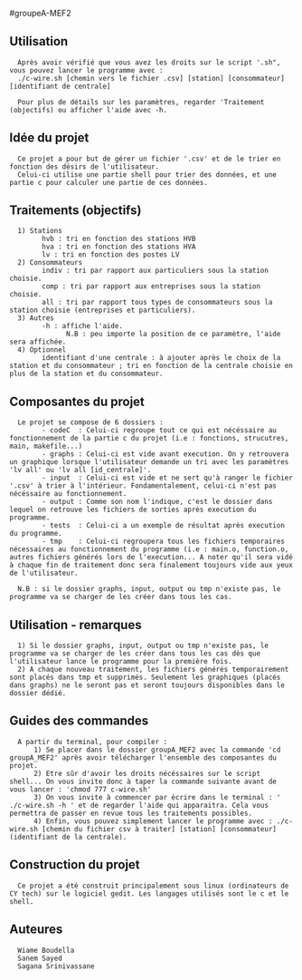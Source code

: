 #groupeA-MEF2

## Utilisation 
      Après avoir vérifié que vous avez les droits sur le script '.sh", vous pouvez lancer le programme avec : 
      ./c-wire.sh [chemin vers le fichier .csv] [station] [consommateur] [identifiant de centrale] 

      Pour plus de détails sur les paramètres, regarder 'Traitement (objectifs) ou afficher l'aide avec -h. 

## Idée du projet
      Ce projet a pour but de gérer un fichier '.csv' et de le trier en fonction des désirs de l'utilisateur. 
      Celui-ci utilise une partie shell pour trier des données, et une partie c pour calculer une partie de ces données. 

## Traitements (objectifs)
      1) Stations 
            hvb : tri en fonction des stations HVB 
            hva : tri en fonction des stations HVA 
            lv : tri en fonction des postes LV 
      2) Consommateurs
            indiv : tri par rapport aux particuliers sous la station choisie. 
            comp : tri par rapport aux entreprises sous la station choisie. 
            all : tri par rapport tous types de consommateurs sous la station choisie (entreprises et particuliers). 
      3) Autres 
            -h : affiche l'aide. 
                  N.B : peu importe la position de ce paramètre, l'aide sera affichée. 
      4) Optionnel
            identifiant d'une centrale : à ajouter après le choix de la station et du consommateur ; tri en fonction de la centrale choisie en plus de la station et du consommateur. 
            

## Composantes du projet
      Le projet se compose de 6 dossiers : 
            - codeC  : Celui-ci regroupe tout ce qui est nécéssaire au fonctionnement de la partie c du projet (i.e : fonctions, strucutres, main, makefile...) 
            - graphs : Celui-ci est vide avant execution. On y retrouvera un graphique lorsque l'utilisateur demande un tri avec les paramètres 'lv all' ou 'lv all [id_centrale]'. 
            - input  : Celui-ci est vide et ne sert qu'à ranger le fichier '.csv' à trier à l'intérieur. Fondamentalement, celui-ci n'est pas nécéssaire au fonctionnement. 
            - output : Comme son nom l'indique, c'est le dossier dans lequel on retrouve les fichiers de sorties après execution du programme. 
            - tests  : Celui-ci a un exemple de résultat après execution du programme. 
            - tmp    : Celui-ci regroupera tous les fichiers temporaires nécessaires au fonctionnement du programme (i.e : main.o, function.o, autres fichiers générés lors de l'execution... A noter qu'il sera vidé à chaque fin de traitement donc sera finalement toujours vide aux yeux de l'utilisateur. 

      N.B : si le dossier graphs, input, output ou tmp n'existe pas, le programme va se charger de les créer dans tous les cas. 

## Utilisation - remarques

      1) Si le dossier graphs, input, output ou tmp n'existe pas, le programme va se charger de les créer dans tous les cas dès que l'utilisateur lance le programme pour la première fois. 
      2) A chaque nouveau traitement, les fichiers générés temporairement sont placés dans tmp et supprimés. Seulement les graphiques (placés dans graphs) ne le seront pas et seront toujours disponibles dans le dossier dédié. 


## Guides des commandes 
      A partir du terminal, pour compiler : 
          1) Se placer dans le dossier groupA_MEF2 avec la commande 'cd groupA_MEF2' après avoir télécharger l'ensemble des composantes du projet.
          2) Etre sûr d'avoir les droits nécéssaires sur le script shell... On vous invite donc à taper la commande suivante avant de vous lancer : 'chmod 777 c-wire.sh'
          3) On vous invite à commencer par écrire dans le terminal : ' ./c-wire.sh -h ' et de regarder l'aide qui apparaitra. Cela vous permettra de passer en revue tous les traitements possibles. 
          4) Enfin, vous pouvez simplement lancer le programme avec : ./c-wire.sh [chemin du fichier csv à traiter] [station] [consommateur] (identifiant de la centrale).   


## Construction du projet 
      Ce projet a été construit principalement sous linux (ordinateurs de CY tech) sur le logiciel gedit. Les langages utilisés sont le c et le shell. 


## Auteures 
      Wiame Boudella 
      Sanem Sayed 
      Sagana Srinivassane 







          
          


